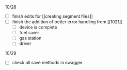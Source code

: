 10/28
- [ ] finish edits for [[creating segment files]]
- [ ] finish the addition of better error handling from [[1021]]
	- [ ] device is complete
	- [ ] fuel saver
	- [ ] gas station
	- [ ] driver 

10/29
- [ ] check all save methods in swagger 